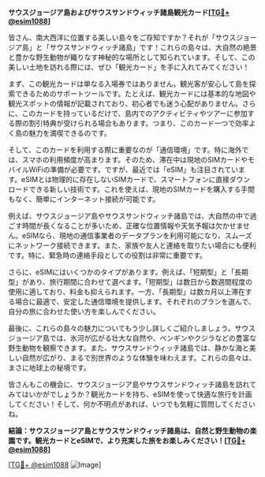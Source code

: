 **サウスジョージア島およびサウスサンドウィッチ諸島観光カード[[TG💪+ @esim1088](https://t.me/s/esim1088)]**

皆さん、南大西洋に位置する美しい島々をご存知ですか？それが「サウスジョージア島」と「サウスサンドウィッチ諸島」です！これらの島々は、大自然の絶景と豊かな野生動物が織りなす神秘的な場所として知られています。そして、この美しい土地を訪れる際には、ぜひ「観光カード」を手に入れてみてください！

まず、この観光カードは単なる入場券ではありません。観光客が安心して島を探索できるためのサポートツールです。たとえば、観光カードには基本的な地図や観光スポットの情報が記載されており、初心者でも迷う心配がありません。さらに、このカードを持っているだけで、島内でのアクティビティやツアーに参加する際の割引特典が受けられる場合もあります。つまり、このカード一つで効率よく島の魅力を満喫できるのです。

そして、このカードを利用する際に重要なのが「通信環境」です。特に海外では、スマホの利用頻度が高まります。そのため、滞在中は現地のSIMカードやモバイルWiFiの準備が必要です。ですが、最近では「eSIM」も注目されています。eSIMとは物理的に存在しないSIMカードで、スマートフォンに直接ダウンロードできる新しい技術です。これを使えば、現地のSIMカードを購入する手間もなく、簡単にインターネット接続が可能です。

例えば、サウスジョージア島やサウスサンドウィッチ諸島では、大自然の中で過ごす時間が長くなることが多いため、正確な位置情報や天気予報は欠かせません。eSIMなら、現地の通信事業者のデータプランを利用可能になり、スムーズにネットワーク接続できます。また、家族や友人と連絡を取りたい場合にも便利です。特に、緊急時の連絡手段としての役割は非常に重要です。

さらに、eSIMにはいくつかのタイプがあります。例えば、「短期型」と「長期型」があり、旅行期間に合わせて選べます。「短期型」は数日から数週間程度の使用に適しており、料金も抑えられます。一方、「長期型」は数カ月以上滞在する場合に最適で、安定した通信環境を提供します。それぞれのプランを選んで、自分の旅に合わせた使い方を楽しんでください。

最後に、これらの島々の魅力についてもう少し詳しくご紹介しましょう。サウスジョージア島では、氷河が広がる壮大な自然や、ペンギンやクジラなどの豊富な野生動物を観察できます。また、サウスサンドウィッチ諸島では、静かな海と美しい自然が広がり、まるで別世界のような体験を味わえます。これらの島々は、まさに地球上の秘境です。

皆さんもこの機会に、サウスジョージア島やサウスサンドウィッチ諸島を訪れてみてはいかがでしょうか？観光カードを持ち、eSIMを使って快適な旅行を計画してください！そして、何か不明点があれば、いつでも気軽に質問してくださいね。

**結論：サウスジョージア島とサウスサンドウィッチ諸島は、自然と野生動物の楽園です。観光カードとeSIMで、より充実した旅をお楽しみください！[[TG💪+ @esim1088](https://t.me/s/esim1088)]**

[[TG💪+ @esim1088](https://t.me/s/esim1088) ![Image](https://i.postimg.cc/Y0z9fWf4/image.png)]